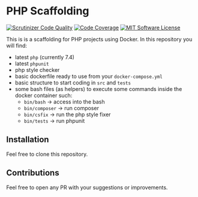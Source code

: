 # PHP Scaffolding

[![Scrutinizer Code Quality](https://scrutinizer-ci.com/g/Chemaclass/php-scaffolding/badges/quality-score.png?b=master)](https://scrutinizer-ci.com/g/Chemaclass/php-scaffolding/?branch=master)
[![Code Coverage](https://scrutinizer-ci.com/g/Chemaclass/php-scaffolding/badges/coverage.png?b=master)](https://scrutinizer-ci.com/g/Chemaclass/php-scaffolding/?branch=master)
[![MIT Software License](https://img.shields.io/badge/license-MIT-blue.svg?style=flat-square)](LICENSE.md)

This is is a scaffolding for PHP projects using Docker. In this repository you will find:

* latest `php` (currently 7.4) 
* latest `phpunit`
* php style checker 
* basic dockerfile ready to use from your `docker-compose.yml`
* basic structure to start coding in `src` and `tests`
* some bash files (as helpers) to execute some commands inside the docker container such: 
  * `bin/bash` -> access into the bash
  * `bin/composer` -> run composer
  * `bin/csfix` -> run the php style fixer 
  * `bin/tests` -> run phpunit

## Installation

Feel free to clone this repository.

## Contributions

Feel free to open any PR with your suggestions or improvements.
